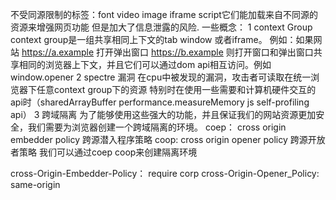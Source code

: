<!--
 * @Author: your name
 * @Date: 2020-08-03 13:15:05
 * @LastEditTime: 2020-08-03 13:33:29
 * @LastEditors: Please set LastEditors
 * @Description: In User Settings Edit
 * @FilePath: /study/前沿文章/使用coop coep为浏览器创建更安全的环境.md
--> 
不受同源限制的标签：font video image iframe script它们能加载来自不同源的资源来增强网页功能 但是加大了信息泄露的风险.
一些概念：
1 context Group
context group是一组共享相同上下文的tab window 或者iframe。
例如：如果网站 https://a.example 打开弹出窗口 https://b.example 则打开窗口和弹出窗口共享相同的浏览器上下文，并且它们可以通过dom api相互访问。例如window.opener
2 spectre 漏洞
在cpu中被发现的漏洞，攻击者可读取在统一浏览器下任意context group下的资源
特别时在使用一些需要和计算机硬件交互的api时（sharedArrayBuffer performance.measureMemory js self-profiling api）
3 跨域隔离
为了能够使用这些强大的功能，并且保证我们的网站资源更加安全，我们需要为浏览器创建一个跨域隔离的环境。
coep： cross origin embedder policy 跨源潜入程序策略
coop: cross origin opener policy 跨源开放者策略
我们可以通过coep coop来创建隔离环境

cross-Origin-Embedder-Policy： require corp
cross-Origin-Opener_Policy: same-origin




